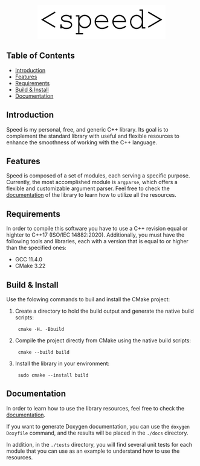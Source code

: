 <p align="center">
  <img height="90" src="docs/images/speed.png" alt="speed"/>
</p>


## Table of Contents
- [Introduction](#introduction)
- [Features](#features)
- [Requirements](#requirements)
- [Build & Install](#build--install)
- [Documentation](#documentation)

## Introduction

Speed is my personal, free, and generic C++ library. Its goal is to complement the standard library 
with useful and flexible resources to enhance the smoothness of working with the C++ language.

## Features

Speed is composed of a set of modules, each serving a specific purpose. Currently, the most 
accomplished module is `argparse`, which offers a flexible and customizable argument parser. Feel 
free to check the [documentation](docs/index.md) of the library to learn how to utilize all the 
resources.

## Requirements

In order to compile this software you have to use a C++ revision equal or highter to C++17 
(ISO/IEC 14882:2020). Additionally, you must have the following tools and libraries, each with a 
version that is equal to or higher than the specified ones:
- GCC 11.4.0
- CMake 3.22

## Build & Install

Use the folowing commands to buil and install the CMake project:

1. Create a directory to hold the build output and generate the native build scripts:

        cmake -H. -Bbuild

2. Compile the project directly from CMake using the native build scripts:

        cmake --build build

3. Install the library in your environment:

        sudo cmake --install build

## Documentation

In order to learn how to use the library resources, feel free to check the 
[documentation](docs/index.md).

If you want to generate Doxygen documentation, you can use the `doxygen Doxyfile` command, and 
the results will be placed in the `./docs` directory. 

In addition, in the `./tests` directory, you will find several unit tests for each module that you 
can use as an example to understand how to use the resources.
